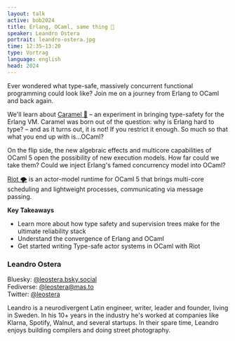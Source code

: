 ```yaml
---
layout: talk
active: bob2024
title: Erlang, OCaml, same thing 🤷
speaker: Leandro Ostera
portrait: leandro-ostera.jpg
time: 12:35–13:20
type: Vortrag
language: english
head: 2024
---
```


Ever wondered what type-safe, massively concurrent functional
programming could look like? Join me on a journey from Erlang to OCaml
and back again.

We'll learn about [Caramel 🍬](https://github.com/leostera/caramel) –
an experiment in bringing type-safety for the Erlang VM. Caramel was
born out of the question: why is Erlang hard to type? – and as it
turns out, it is not! If you restrict it enough. So much so that what
you end up with is...OCaml?

On the flip side, the new algebraic effects and multicore capabilities
of OCaml 5 open the possibility of new execution models. How far could
we take them? Could we inject Erlang's famed concurrency model into
OCaml?

[Riot 🌪️](https://github.com/leostera/riot) is an actor-model runtime
for OCaml 5 that brings multi-core scheduling and lightweight
processes, communicating via message passing.

**Key Takeaways**
* Learn more about how type safety and supervision trees make for the
  ultimate reliability stack
* Understand the convergence of Erlang and OCaml
* Get started writing Type-safe actor systems in OCaml with Riot

### Leandro Ostera

Bluesky: [@leostera.bsky.social](https://bsky.app/profile/leostera.bsky.social)<br/>
Fediverse: [@leostera@mas.to](https://mas.to/@leostera)<br/>
Twitter: [@leostera](https://twitter.com/leostera)

Leandro is a neurodivergent Latin engineer, writer, leader and
founder, living in Sweden. In his 10+ years in the industry he's
worked at companies like Klarna, Spotify, Walnut, and several
startups. In their spare time, Leandro enjoys building compilers and
doing street photography.